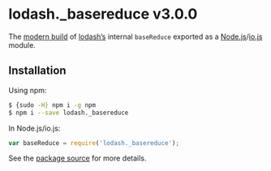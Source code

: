 # lodash._basereduce v3.0.0

The [modern build](https://github.com/lodash/lodash/wiki/Build-Differences) of [lodash’s](https://lodash.com/) internal `baseReduce` exported as a [Node.js](http://nodejs.org/)/[io.js](https://iojs.org/) module.

## Installation

Using npm:

```bash
$ {sudo -H} npm i -g npm
$ npm i --save lodash._basereduce
```

In Node.js/io.js:

```js
var baseReduce = require('lodash._basereduce');
```

See the [package source](https://github.com/lodash/lodash/blob/3.0.0-npm-packages/lodash._basereduce) for more details.
